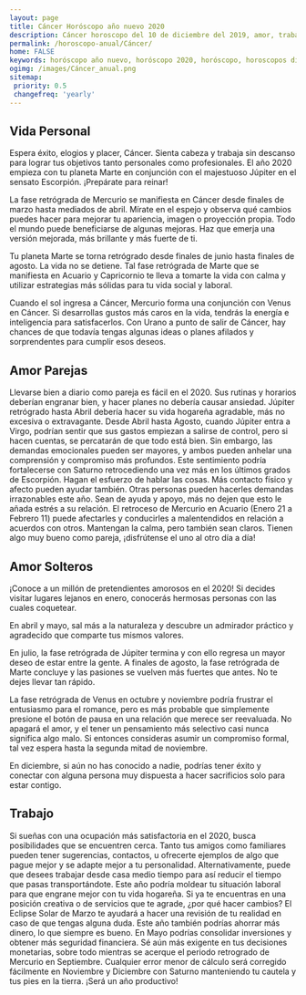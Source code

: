 ```yaml
---
layout: page
title: Cáncer Horóscopo año nuevo 2020 
description: Cáncer horoscopo del 10 de diciembre del 2019, amor, trabajo, vida personal. Todas las predicciones para Cáncer gratis. Disfruta este año nuevo.
permalink: /horoscopo-anual/Cáncer/
home: FALSE
keywords: horóscopo año nuevo, horóscopo 2020, horóscopo, horoscopos diarios gratis del dia de hoy, horóscopo diario gratis,horóscopo ano nuevo 2020, horóscopo esperanza gracia, horoscopo Cáncer 2020, horoscop, horóscopos gratis, horoscopo Cáncer, horoscopo Cáncer 2020 gratis, Tarot, Astrologia, Zodíaco, Cáncer, horoscopo gratis,tarot en femenino,videncia gratuita,horoscopos gratuitos,horóscopos, astrologia,videncia gratis
ogimg: /images/Cáncer_anual.png
sitemap:
 priority: 0.5
 changefreq: 'yearly'
---
```




## Vida Personal

Espera éxito, elogios y placer, Cáncer. Sienta cabeza y trabaja sin descanso para lograr tus objetivos tanto personales como profesionales. El año 2020 empieza con tu planeta Marte en conjunción con el majestuoso Júpiter en el sensato Escorpión. ¡Prepárate para reinar!


La fase retrógrada de Mercurio se manifiesta en Cáncer desde finales de marzo hasta mediados de abril. Mírate en el espejo y observa qué cambios puedes hacer para mejorar tu apariencia, imagen o proyección propia. Todo el mundo puede beneficiarse de algunas mejoras. Haz que emerja una versión mejorada, más brillante y más fuerte de ti.


Tu planeta Marte se torna retrógrado desde finales de junio hasta finales de agosto. La vida no se detiene. Tal fase retrógrada de Marte que se manifiesta en Acuario y Capricornio te lleva a tomarte la vida con calma y utilizar estrategias más sólidas para tu vida social y laboral.


Cuando el sol ingresa a Cáncer, Mercurio forma una conjunción con Venus en Cáncer. Si desarrollas gustos más caros en la vida, tendrás la energía e inteligencia para satisfacerlos. Con Urano a punto de salir de Cáncer, hay chances de que todavía tengas algunas ideas o planes afilados y sorprendentes para cumplir esos deseos.



## Amor Parejas

Llevarse bien a diario como pareja es fácil en el 2020. Sus rutinas y horarios deberían engranar bien, y hacer planes no debería causar ansiedad. Júpiter retrógrado hasta Abril debería hacer su vida hogareña agradable, más no excesiva o extravagante.
Desde Abril hasta Agosto, cuando Júpiter entra a Virgo, podrían sentir que sus gastos empiezan a salirse de control, pero si hacen cuentas, se percatarán de que todo está bien. 
Sin embargo, las demandas emocionales pueden ser mayores, y ambos pueden anhelar una comprensión y compromiso más profundos. Este sentimiento podría fortalecerse con Saturno retrocediendo una vez más en los últimos grados de Escorpión. Hagan el esfuerzo de hablar las cosas. Más contacto físico y afecto pueden ayudar también. 
Otras personas pueden hacerles demandas irrazonables este año. Sean de ayuda y apoyo, más no dejen que esto le añada estrés a su relación. El retroceso de Mercurio en Acuario (Enero 21 a Febrero 11) puede afectarles y conducirles a malentendidos en relación a acuerdos con otros. Mantengan la calma, pero también sean claros. 
Tienen algo muy bueno como pareja, ¡disfrútense el uno al otro día a día!

## Amor Solteros

¡Conoce a un millón de pretendientes amorosos en el 2020! Si decides visitar lugares lejanos en enero, conocerás hermosas personas con las cuales coquetear.


En abril y mayo, sal más a la naturaleza y descubre un admirador práctico y agradecido que comparte tus mismos valores.


En julio, la fase retrógrada de Júpiter termina y con ello regresa un mayor deseo de estar entre la gente. A finales de agosto, la fase retrógrada de Marte concluye y las pasiones se vuelven más fuertes que antes. No te dejes llevar tan rápido.


La fase retrógrada de Venus en octubre y noviembre podría frustrar el entusiasmo para el romance, pero es más probable que simplemente presione el botón de pausa en una relación que merece ser reevaluada. No apagará el amor, y el tener un pensamiento más selectivo casi nunca significa algo malo. Si entonces consideras asumir un compromiso formal, tal vez espera hasta la segunda mitad de noviembre.


En diciembre, si aún no has conocido a nadie, podrías tener éxito y conectar con alguna persona muy dispuesta a hacer sacrificios solo para estar contigo.



## Trabajo

Si sueñas con una ocupación más satisfactoria en el 2020, busca posibilidades que se encuentren cerca. Tanto tus amigos como familiares pueden tener sugerencias, contactos, u ofrecerte ejemplos de algo que pague mejor y se adapte mejor a tu personalidad.
Alternativamente, puede que desees trabajar desde casa medio tiempo para así reducir el tiempo que pasas transportándote. Este año podría moldear tu situación laboral para que engrane mejor con tu vida hogareña.
Si ya te encuentras en una posición creativa o de servicios que te agrade, ¿por qué hacer cambios? El Eclipse Solar de Marzo te ayudará a hacer una revisión de tu realidad en caso de que tengas alguna duda.
Este año también podrías ahorrar más dinero, lo que siempre es bueno. En Mayo podrías consolidar inversiones y obtener más seguridad financiera. Sé aún más exigente en tus decisiones monetarias, sobre todo mientras se acerque el periodo retrogrado de Mercurio en Septiembre.
Cualquier error menor de cálculo será corregido fácilmente en Noviembre y Diciembre con Saturno manteniendo tu cautela y tus pies en la tierra. ¡Será un año productivo!